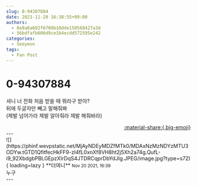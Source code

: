 ```yaml
---
slug: 0-94307884
date: 2021-11-20 16:38:55+09:00
authors:
  - 0a9a6a602f6709b10dde150568427a3d
  - 56bdfafb606d9ce1b4ecdd572595e242
categories:
  - Seoyeon
tags:
  - Fan Post
---
```


# 0-94307884

<div class="post-container" markdown="1">
<div class="content-container md-sidebar__scrollwrap" markdown="1">

셔니 너 전화 처음 받을 때 뭐라구 받아? <br>뒤에 두글자만 빼고 말해줘봐 <br>(제발 넘어가라 제발 알아줘라 제발 해줘바라)

</div>
</div>

<div style="text-align: right;" markdown="1">
<a href="https://weverse.io/fromis9/fanpost/0-94307884" style="text-align: right;">:material-share:{.big-emoji}</a>
</div>
---

<div class="comments-container md-sidebar__scrollwrap" markdown="1">
<div class="comment" markdown="1">
<div class='id-container' markdown="1">
![](https://phinf.wevpstatic.net/MjAyNDEyMDZfMTk0/MDAxNzMzNDYzMTU3ODYw.tGTD1QfitfecHkFF9-zI4fL0xnXf8VH8ht2j5Xh2a74g.QufL-i9_92XbdgbPBLGEpzXIrDqS4JTDRCqprDbYdJIg.JPEG/image.jpg?type=s72){ loading=lazy }
**<span class="artist">더여니</span>** <small>Nov 20 2021, 16:39</small><br>
</div>
<div class='comment-body' markdown="1">
누구
</div>
</div>
</div>
---
